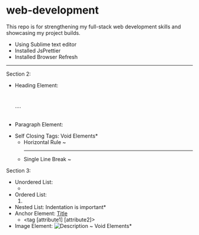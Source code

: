 # web-development
This repo is for strengthening my full-stack web development skills and showcasing my project builds.
- Using Sublime text editor
- Installed JsPrettier
- Installed Browser Refresh
-----------------------------
Section 2:
- Heading Element:
    <h1></h1> .... <h6></h6>
- Paragraph Element: <p></p>
- Self Closing Tags: Void Elements*
  - Horizontal Rule ~ <hr/>
  - Single Line Break ~ <br/>

Section 3:
- Unordered List: <ul> <li></li> </ul>
- Ordered List: <ol> <li></li> </ol>
- Nested List: Indentation is important*
- Anchor Element: <a href="insert URL">Title</a>
  - <tag [attribute1] [attribute2]></tag>
- Image Element: <img src="URL" alt="Description"/> ~ Void Elements*
